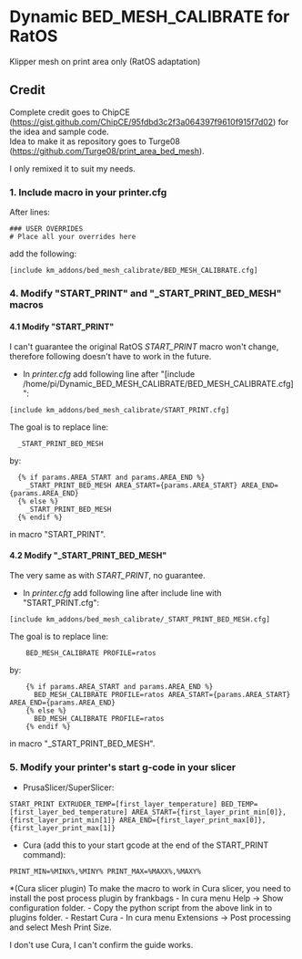 # Dynamic BED_MESH_CALIBRATE for RatOS
Klipper mesh on print area only (RatOS adaptation)

## Credit
Complete credit goes to ChipCE (https://gist.github.com/ChipCE/95fdbd3c2f3a064397f9610f915f7d02) for the idea and sample code.\
Idea to make it as repository goes to Turge08 (https://github.com/Turge08/print_area_bed_mesh).

I only remixed it to suit my needs.

### 1. Include macro in your printer.cfg
After lines:
```
### USER OVERRIDES
# Place all your overrides here
```
add the following:
```
[include km_addons/bed_mesh_calibrate/BED_MESH_CALIBRATE.cfg]
```
### 4. Modify "START_PRINT" and "_START_PRINT_BED_MESH" macros
#### 4.1 Modify "START_PRINT"
I can't guarantee the original RatOS *START_PRINT* macro won't change, therefore following doesn't have to work in the future.
- In *printer.cfg* add following line after "[include /home/pi/Dynamic_BED_MESH_CALIBRATE/BED_MESH_CALIBRATE.cfg]":
```
[include km_addons/bed_mesh_calibrate/START_PRINT.cfg]
```
The goal is to replace line:
```
  _START_PRINT_BED_MESH
```
by:
```
  {% if params.AREA_START and params.AREA_END %}
    _START_PRINT_BED_MESH AREA_START={params.AREA_START} AREA_END={params.AREA_END}
  {% else %}
    _START_PRINT_BED_MESH
  {% endif %}
```
in macro "START_PRINT".

#### 4.2 Modify "_START_PRINT_BED_MESH"
The very same as with *START_PRINT*, no guarantee.
- In *printer.cfg* add following line after include line with "START_PRINT.cfg":
```
[include km_addons/bed_mesh_calibrate/_START_PRINT_BED_MESH.cfg]
```
The goal is to replace line:
```
    BED_MESH_CALIBRATE PROFILE=ratos
```
by:
```
    {% if params.AREA_START and params.AREA_END %}
      BED_MESH_CALIBRATE PROFILE=ratos AREA_START={params.AREA_START} AREA_END={params.AREA_END}
    {% else %}
      BED_MESH_CALIBRATE PROFILE=ratos
    {% endif %}
```
in macro "_START_PRINT_BED_MESH".

### 5. Modify your printer's start g-code in your slicer
- PrusaSlicer/SuperSlicer:
```
START_PRINT EXTRUDER_TEMP=[first_layer_temperature] BED_TEMP=[first_layer_bed_temperature] AREA_START={first_layer_print_min[0]},{first_layer_print_min[1]} AREA_END={first_layer_print_max[0]},{first_layer_print_max[1]}
```
- Cura (add this to your start gcode at the end of the START_PRINT command):
```
PRINT_MIN=%MINX%,%MINY% PRINT_MAX=%MAXX%,%MAXY%
```
*(Cura slicer plugin) To make the macro to work in Cura slicer, you need to install the post process plugin by frankbags - In cura menu Help -> Show configuration folder. - Copy the python script from the above link in to plugins folder. - Restart Cura - In cura menu Extensions -> Post processing and select Mesh Print Size.

I don't use Cura, I can't confirm the guide works.

